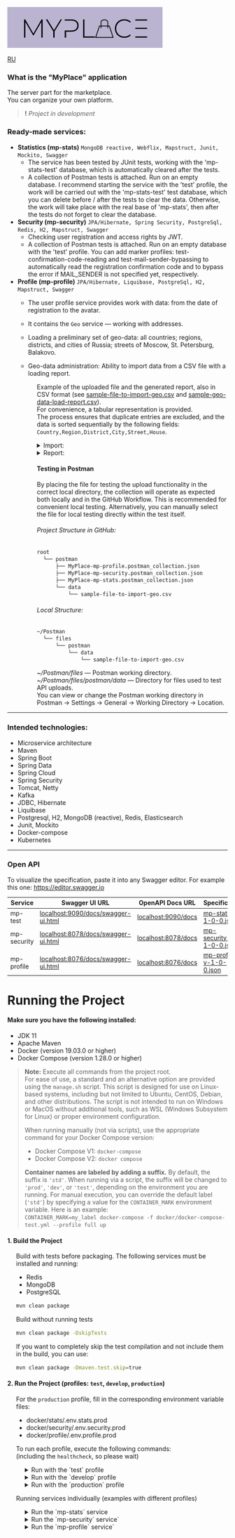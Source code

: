 ![myplace.png](docs/images/logo.png)

[RU](README-RU.md)

### What is the "MyPlace" application
The server part for the marketplace.  
You can organize your own platform.

> **!** _Project in development_

### Ready-made services:
- **Statistics (mp-stats)** `MongoDB reactive, Webflix, Mapstruct, Junit, Mockito, Swagger`  
  - The service has been tested by JUnit tests, working with the 'mp-stats-test' database, which is automatically cleared after the tests.  
  - A collection of Postman tests is attached. Run on an empty database. I recommend starting the service with the 'test' profile, the work will be carried out with the 'mp-stats-test' test database, which you can delete before / after the tests to clear the data. Otherwise, the work will take place with the real base of 'mp-stats', then after the tests do not forget to clear the database.
- **Security (mp-security)** `JPA/Hibernate, Spring Security, PostgreSql, Redis, H2, Mapstruct, Swagger`  
  - Checking user registration and access rights by JWT.  
  - A collection of Postman tests is attached. Run on an empty database with the 'test' profile. You can add marker profiles:
    test-confirmation-code-reading and test-mail-sender-bypassing to automatically read the registration confirmation code and to bypass the error if MAIL_SENDER is not specified yet, respectively.
- **Profile (mp-profile)** `JPA/Hibernate, Liquibase, PostgreSql, H2, Mapstruct, Swagger`
  - The user profile service provides work with data: from the date of registration to the avatar. 
  - It contains the `Geo` service — working with addresses.
  - Loading a preliminary set of geo-data: all countries; regions, districts, and cities of Russia; streets of Moscow, St. Petersburg, Balakovo.
  - Geo-data administration: Ability to import data from a CSV file with a loading report.
  
    <div style="margin-left: 20px;">

    Example of the uploaded file and the generated report, also in CSV format (see [sample-file-to-import-geo.csv](docs/files/sample-file-to-import-geo.csv) and [sample-geo-data-load-report.csv](docs/files/sample-geo-data-load-report.csv)).  
    For convenience, a tabular representation is provided.  
    The process ensures that duplicate entries are excluded, and the data is sorted sequentially by the following fields: `Country,Region,District,City,Street,House`.

    <details>
    <summary>Import:</summary>

    ![sample-file-to-import_geo-data.png](docs/images/sample-file-to-import_geo-data.png)

    </details>

    <details>
    <summary>Report:</summary>

    ![sample-geo-data-load-report.png](docs/images/sample-geo-data-load-report.png)

    </details>

    </div>  

    <div style="margin-left: 20px;">

    #### Testing  in Postman

    By placing the file for testing the upload functionality in the correct local directory, the collection will operate as expected both locally and in the GitHub Workflow. This is recommended for convenient local testing. Alternatively, you can manually select the file for local testing directly within the test itself.

    ###### Project Structure in GitHub:

    ```
    root
      └── postman
          ├── MyPlace-mp-profile.postman_collection.json
          ├── MyPlace-mp-security.postman_collection.json
          ├── MyPlace-mp-stats.postman_collection.json
          └── data
              └── sample-file-to-import-geo.csv
    ```

    ###### Local Structure:

    ```
    ~/Postman
      └── files
          └── postman
              └── data
                  └── sample-file-to-import-geo.csv
    ```

    _~/Postman/files_ — Postman working directory.  
    _~/Postman/files/postman/data_ — Directory for files used to test API uploads.  
    You can view or change the Postman working directory in Postman → Settings → General → Working Directory → Location.

    </div>

---

### Intended technologies:
- Microservice architecture
- Maven
- Spring Boot
- Spring Data
- Spring Cloud
- Spring Security
- Tomcat, Netty
- Kafka
- JDBC, Hibernate
- Liquibase
- Postgresql, H2, MongoDB (reactive), Redis, Elasticsearch
- Junit, Mockito
- Docker-compose
- Kubernetes

---

### Open API

To visualize the specification, paste it into any Swagger editor. For example this one: https://editor.swagger.io

| Service     | Swagger UI URL                                                             | OpenAPI Docs URL                           | Specification                                                                        |
|-------------|----------------------------------------------------------------------------|--------------------------------------------|--------------------------------------------------------------------------------------|
| mp-test     | [localhost:9090/docs/swagger-ui.html](localhost:9090/docs/swagger-ui.html) | [localhost:9090/docs](localhost:9090/docs) | [mp-stats-v-1-0-0.json](docs/specification/mp-stats-service-spec-v-1-0-0.json)       |
| mp-security | [localhost:8078/docs/swagger-ui.html](localhost:8078/docs/swagger-ui.html) | [localhost:8078/docs](localhost:8078/docs) | [mp-security-v-1-0-0.json](docs/specification/mp-security-service-spec-v-1-0-0.json) |
| mp-profile  | [localhost:8076/docs/swagger-ui.html](localhost:8076/docs/swagger-ui.html) | [localhost:8076/docs](localhost:8076/docs) | [mp-profile-v-1-0-0.json](docs/specification/mp-profile-service-spec-v-1-0-0.json)   |

# Running the Project

#### Make sure you have the following installed:
- JDK 11
- Apache Maven
- Docker (version 19.03.0 or higher)
- Docker Compose (version 1.28.0 or higher)

> **Note:** Execute all commands from the project root.  
> For ease of use, a standard and an alternative option are provided using the `manage.sh` script.
> This script is designed for use on Linux-based systems, including but not limited to Ubuntu, CentOS, Debian, and other distributions. 
> The script is not intended to run on Windows or MacOS without additional tools, such as WSL (Windows Subsystem for Linux) or proper environment configuration.
>
> When running manually (not via scripts), use the appropriate command for your Docker Compose version:
> - Docker Compose V1: `docker-compose`
> - Docker Compose V2: `docker compose`
> 
> **Container names are labeled by adding a suffix.** By default, the suffix is `'std'`. When running via a script, the suffix will be changed to `'prod'`, `'dev'`, or `'test'`, depending on the environment you are running. For manual execution, you can override the default label (`'std'`) by specifying a value for the `CONTAINER_MARK` environment variable. Here is an example:  
>`CONTAINER_MARK=my_label docker-compose -f docker/docker-compose-test.yml --profile full up`

#### 1. Build the Project

<div style="margin-left: 20px;">

Build with tests before packaging. The following services must be installed and running:
- Redis
- MongoDB
- PostgreSQL

```bash
mvn clean package
```

Build without running tests

```bash
mvn clean package -DskipTests
```

If you want to completely skip the test compilation and not include them in the build, you can use:

```bash
mvn clean package -Dmaven.test.skip=true
````

</div>

#### 2. Run the Project (profiles: `test`, `develop`, `production`)

<div style="margin-left: 20px;">

For the `production` profile, fill in the corresponding environment variable files:
- docker/stats/.env.stats.prod
- docker/security/.env.security.prod
- docker/profile/.env.profile.prod

To run each profile, execute the following commands:  
(including the `healthcheck`, so please wait)

<div style="margin-left: 20px;">

<details>
<summary>Run with the `test` profile</summary>

`test` profile


  ```bash
  docker-compose -f docker/docker-compose-test.yml --profile full up
  ```
or
  ```bash
  docker/manage.sh test up
  ```

[//]: # (</div>)

</details>

<details>
<summary>Run with the `develop` profile</summary>

`develop` profile

[//]: # (<div style="margin-left: 20px;">)

 ```bash  
 docker-compose -f docker/docker-compose-dev.yml --profile full up
 ```
or
 ```bash
 docker/manage.sh dev up
 ```

[//]: # (</div>)

</details>

<details>
<summary>Run with the `production` profile</summary>

`production` profile

[//]: # (<div style="margin-left: 20px;">)

 ```bash  
 docker-compose -f docker/docker-compose-prod.yml --profile full up
 ```
or
 ```bash
docker/manage.sh prod up
 ```

> NOTE: In the standard setup (without using a script),
> you can specify an override file for docker-compose to set different values for services.
> This is useful for testing in a 'production' environment.  
Example:
> ```bash
>  docker-compose -f docker/docker-compose-prod.yml -f docker/docker-compose-prod.override.yml --profile full up
>  ```

</details>

</div>

</div>

<div style="margin-left: 20px;">

Running services individually (examples with different profiles)

<div style="margin-left: 20px;">

<details>
<summary>Run the `mp-stats` service</summary>

`mp-stats` service

<div style="margin-left: 20px;">

`test` profile

```bash  
docker-compose -f docker/docker-compose-test.yml --profile stats up
```
or
```bash 
docker/manage.sh test up stats
```

`develop` profile

 ```bash  
docker-compose -f docker/docker-compose-dev.yml --profile stats up
 ```
or
 ```bash
docker/manage.sh dev up stats
 ```

`production` profile

 ```bash  
docker-compose -f docker/docker-compose-prod.yml --profile stats up
 ```
or
 ```bash
docker/manage.sh prod up stats
 ```

</div>

</details>

<details>
<summary>Run the `mp-security` service`</summary>

`mp-security` service

<div style="margin-left: 20px;">

`test` profile

```bash  
docker-compose -f docker/docker-compose-test.yml --profile security up
```
or
```bash 
docker/manage.sh test up security
```

`develop` profile

 ```bash  
docker-compose -f docker/docker-compose-dev.yml --profile security up
 ```
or
 ```bash
docker/manage.sh dev up security
 ```

`production` profile

 ```bash  
docker-compose -f docker/docker-compose-prod.yml --profile security up
 ```
or
 ```bash
docker/manage.sh prod up security
 ```

</div>

</details>

<details>
<summary>Run the `mp-profile` service`</summary>

`mp-profile` service

<div style="margin-left: 20px;">

`test` profile

```bash  
docker-compose -f docker/docker-compose-test.yml --profile profile up
```
or
```bash 
docker/manage.sh test up profile
```

`develop` profile

 ```bash  
docker-compose -f docker/docker-compose-dev.yml --profile profile up
 ```
or
 ```bash
docker/manage.sh dev up profile
 ```

`production` profile

 ```bash  
docker-compose -f docker/docker-compose-prod.yml --profile profile up
 ```
or
 ```bash
docker/manage.sh prod up profile
 ```

</div>

</details>

</div>

</div>
